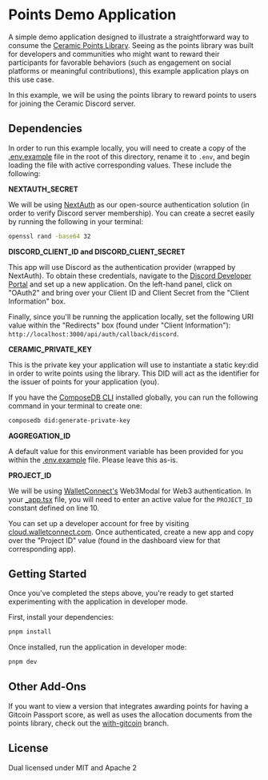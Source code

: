 # Points Demo Application

A simple demo application designed to illustrate a straightforward way to consume the [Ceramic Points Library](https://www.npmjs.com/package/@ceramic-solutions/points?activeTab=readme). Seeing as the points library was built for developers and communities who might want to reward their participants for favorable behaviors (such as engagement on social platforms or meaningful contributions), this example application plays on this use case.

In this example, we will be using the points library to reward points to users for joining the Ceramic Discord server.

## Dependencies

In order to run this example locally, you will need to create a copy of the [.env.example](.env.example) file in the root of this directory, rename it to `.env`, and begin loading the file with active corresponding values. These include the following:

**NEXTAUTH_SECRET**

We will be using [NextAuth](https://next-auth.js.org/) as our open-source authentication solution (in order to verify Discord server membership). You can create a secret easily by running the following in your terminal:

```bash
openssl rand -base64 32
```

**DISCORD_CLIENT_ID and DISCORD_CLIENT_SECRET**

This app will use Discord as the authentication provider (wrapped by NextAuth). To obtain these credentials, navigate to the [Discord Developer Portal](https://discord.com/developers/applications) and set up a new application. On the left-hand panel, click on "OAuth2" and bring over your Client ID and Client Secret from the "Client Information" box. 

Finally, since you'll be running the application locally, set the following URI value within the "Redirects" box (found under "Client Information"): `http://localhost:3000/api/auth/callback/discord`.

**CERAMIC_PRIVATE_KEY**

This is the private key your application will use to instantiate a static key:did in order to write points using the library. This DID will act as the identifier for the issuer of points for your application (you).

If you have the [ComposeDB CLI](https://composedb.js.org/docs/0.7.x/api/modules/cli) installed globally, you can run the following command in your terminal to create one:

```bash
composedb did:generate-private-key
```

**AGGREGATION_ID**

A default value for this environment variable has been provided for you within the [.env.example](.env.example) file. Please leave this as-is.

**PROJECT_ID**

We will be using [WalletConnect's](https://walletconnect.com/) Web3Modal for Web3 authentication. In your [_app.tsx](./src/pages/_app.tsx) file, you will need to enter an active value for the `PROJECT_ID` constant defined on line 10. 

You can set up a developer account for free by visiting [cloud.walletconnect.com](https://cloud.walletconnect.com/sign-in). Once authenticated, create a new app and copy over the "Project ID" value (found in the dashboard view for that corresponding app).

## Getting Started

Once you've completed the steps above, you're ready to get started experimenting with the application in developer mode.

First, install your dependencies:

```bash
pnpm install
```

Once installed, run the application in developer mode:

```bash
pnpm dev
```

## Other Add-Ons

If you want to view a version that integrates awarding points for having a Gitcoin Passport score, as well as uses the allocation documents from the points library, check out the [with-gitcoin](https://github.com/ceramicstudio/points-example/tree/with-gitcoin) branch.

## License

Dual licensed under MIT and Apache 2